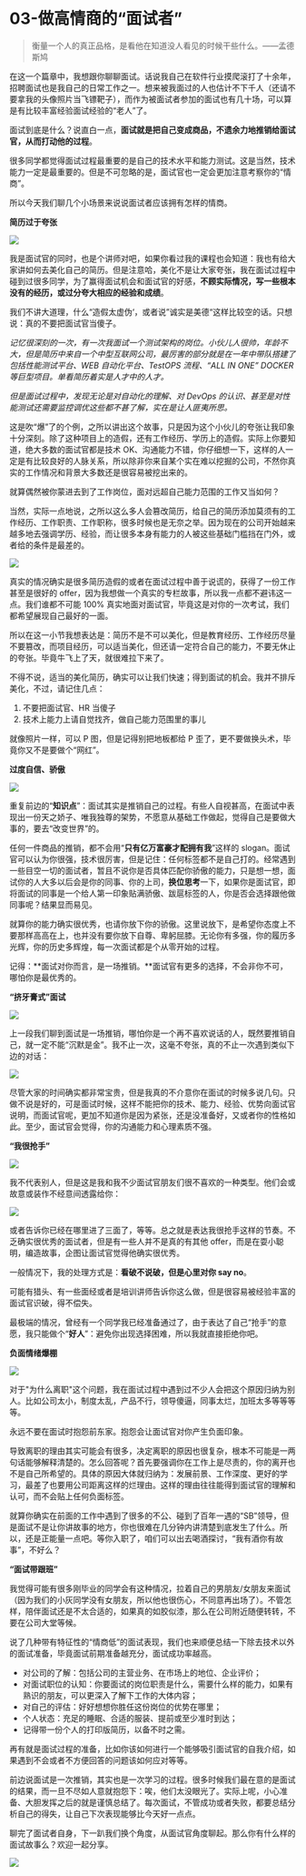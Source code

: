 # 03-做高情商的“面试者”

> 衡量一个人的真正品格，是看他在知道没人看见的时候干些什么。——孟德斯鸠

在这一个篇章中，我想跟你聊聊面试。话说我自己在软件行业摸爬滚打了十余年，招聘面试也是我自己的日常工作之一。想来被我面过的人也估计不下千人（还请不要拿我的头像照片当飞镖靶子），而作为被面试者参加的面试也有几十场，可以算是有比较丰富经验面试经验的“老人”了。

面试到底是什么？说直白一点，**面试就是把自己变成商品，不遗余力地推销给面试官，从而打动他的过程**。

很多同学都觉得面试过程最重要的是自己的技术水平和能力测试。这是当然，技术能力一定是最重要的。但是不可忽略的是，面试官也一定会更加注意考察你的“情商”。

所以今天我们聊几个小场景来说说面试者应该拥有怎样的情商。

**简历过于夸张**

<img src="./assets/5dfc5bbb0001a12602300218.png" />

我是面试官的同时，也是个讲师对吧，如果你看过我的课程也会知道：我也有给大家讲如何去美化自己的简历。但是注意哈，美化不是让大家夸张，我在面试过程中碰到过很多同学，为了赢得面试机会和面试官的好感，**不顾实际情况，写一些根本没有的经历，或过分夸大相应的经验和成绩**。

我们不讲大道理，什么“造假太虚伪‘，或者说”诚实是美德“这样比较空的话。只想说：真的不要把面试官当傻子。

_记忆很深刻的一次，有一次我面试一个测试架构的岗位。小伙儿人很帅，年龄不大，但是简历中来自一个中型互联网公司，最厉害的部分就是在一年中带队搭建了包括性能测试平台、WEB 自动化平台、TestOPS 流程、“ALL IN ONE” DOCKER 等巨型项目。单看简历着实是人才中的人才。_

_但是面试过程中，发现无论是对自动化的理解、对 DevOps 的认识、甚至是对性能测试还需要监控调优这些都不甚了解，实在是让人匪夷所思。_

这是吹“爆”了的个例，之所以讲出这个故事，只是因为这个小伙儿的夸张让我印象十分深刻。除了这种项目上的造假，还有工作经历、学历上的造假。实际上你要知道，绝大多数的面试官都是技术 OK、沟通能力不错，你仔细想一下，这样的人一定是有比较良好的人脉关系，所以除非你来自某个实在难以挖掘的公司，不然你真实的工作情况和背景大多数还是很容易被挖出来的。

就算偶然被你蒙进去到了工作岗位，面对远超自己能力范围的工作又当如何？

当然，实际一点地说，之所以这么多人会篡改简历，给自己的简历添加莫须有的工作经历、工作职责、工作职称，很多时候也是无奈之举。因为现在的公司开始越来越多地去强调学历、经验，而让很多本身有能力的人被这些基础门槛挡在门外，或者给的条件是最差的。

  <img src="./assets/5dfc5be2000190a705700484.png" />



真实的情况确实是很多简历造假的或者在面试过程中善于说谎的，获得了一份工作甚至是很好的 offer，因为我想做一个真实的专栏故事，所以我一点都不避讳这一点。我们谁都不可能 100% 真实地面对面试官，毕竟这是对你的一次考试，我们都希望展现自己最好的一面。

所以在这一小节我想表达是：简历不是不可以美化，但是教育经历、工作经历尽量不要篡改，而项目经历，可以适当美化，但还请一定符合自己的能力，不要无休止的夸张。毕竟牛飞上了天，就很难拉下来了。

不得不说，适当的美化简历，确实可以让我们快速；得到面试的机会。我并不排斥美化，不过，请记住几点：

1. 不要把面试官、HR 当傻子
2. 技术上能力上请自觉找齐，做自己能力范围里的事儿

就像照片一样，可以 P 图，但是记得别把地板都给 P 歪了，更不要做换头术，毕竟你又不是要做个“网红”。

**过度自信、骄傲**

 <img src="./assets/5dfc5c0c00010c0e01530221.png" />

重复前边的“**知识点**”：面试其实是推销自己的过程。有些人自视甚高，在面试中表现出一份天之娇子、唯我独尊的架势，不愿意从基础工作做起，觉得自己是要做大事的，要去“改变世界”的。

任何一件商品的推销，都不会用“**只有亿万富豪才配拥有我**”这样的 slogan。面试官可以认为你很强，技术很厉害，但是记住：任何标签都不是自己打的。经常遇到一些目空一切的面试者，暂且不说你是否具体匹配你骄傲的能力，只是想一想，面试你的人大多以后会是你的同事、你的上司，**换位思考**一下，如果你是面试官，即将面试的同事是一个给人第一印象贴满骄傲、跋扈标签的人，你是否会选择跟他做同事呢？结果显而易见。

就算你的能力确实很优秀，也请你放下你的骄傲。这里说放下，是希望你态度上不要那样高高在上，也并没有要你放下自尊、卑躬屈膝。无论你有多强，你的履历多光辉，你的历史多辉煌，每一次面试都是个从零开始的过程。

记得：**面试对你而言，是一场推销。**面试官有更多的选择，不会非你不可，哪怕你是最优秀的。

**“挤牙膏式”面试**

<img src="./assets/5dfc5c3200017fb801590244.png" />



上一段我们聊到面试是一场推销，哪怕你是一个再不喜欢说话的人，既然要推销自己，就一定不能“沉默是金”。我不止一次，这毫不夸张，真的不止一次遇到类似下边的对话：

<img src="./assets/5dfc5c5800012d2705680485.png" />

尽管大家的时间确实都非常宝贵，但是我真的不介意你在面试的时候多说几句。只做不说是好的，可是面试时候，这样不能把你的技术、能力、经验、优势向面试官说明，而面试官呢，更加不知道你是因为紧张，还是没准备好，又或者你的性格如此。至少，面试官会觉得，你的沟通能力和心理素质不强。

**“我很抢手”**

 <img src="./assets/5dfc5c6b000113f202550209.png" center />



我不代表别人，但是这是我和我不少面试官朋友们很不喜欢的一种类型。他们会或故意或装作不经意间透露给你：

<img src="./assets/5dfc5c810001faa702130264.png" center />

或者告诉你已经在哪里进了三面了，等等。总之就是表达我很抢手这样的节奏。不乏确实很优秀的面试者，但是有一些人并不是真的有其他 offer，而是在耍小聪明，编造故事，企图让面试官觉得他确实很优秀。

一般情况下，我的处理方式是：**看破不说破，但是心里对你 say no**。

可能有猎头、有一些面经或者是培训讲师告诉你这么做，但是很容易被经验丰富的面试官识破，得不偿失。

最极端的情况，曾经有一个同学我已经准备通过了，由于表达了自己“抢手”的意愿，我只能做个“**好人**”：避免你出现选择困难，所以我就直接拒绝你吧。

**负面情绪爆棚**

<img src="./assets/5dfc5c980001250102220186.png" />

对于"为什么离职"这个问题，我在面试过程中遇到过不少人会把这个原因归纳为别人。比如公司太小，制度太乱，产品不行，领导傻逼，同事太烂，加班太多等等等等。

永远不要在面试时抱怨前东家。抱怨会让面试官对你产生负面印象。

导致离职的理由其实可能会有很多，决定离职的原因也很复杂，根本不可能是一两句话能够解释清楚的。怎么回答呢？首先要强调你在工作上是尽责的，你的离开也不是自己所希望的。具体的原因大体就归纳为：发展前景、工作深度、更好的学习，最差了也要用公司距离这样的烂理由。这样的理由往往能得到面试官的理解和认可，而不会贴上任何负面标签。

就算你确实在前面的工作中遇到了很多的不公、碰到了百年一遇的“SB”领导，但是面试不是让你讲故事的地方，你也很难在几分钟内讲清楚到底发生了什么。所以，还是正能量一点吧。等你入职了，咱们可以出去喝酒探讨，“我有酒你有故事”，不好么？

**“面试带跟班”**

我觉得可能有很多刚毕业的同学会有这种情况，拉着自己的男朋友/女朋友来面试（因为我们的小灰同学没有女朋友，所以他也很伤心，不同意再出场了）。不管怎样，陪伴面试还是不太合适的，如果真的如胶似漆，那么在公司附近随便转转，不要在公司大堂等候。

说了几种带有特征性的“情商低”的面试表现，我们也来顺便总结一下除去技术以外的面试准备，毕竟面试前期准备越充分，面试成功率越高。

- 对公司的了解：包括公司的主营业务、在市场上的地位、企业评价；
- 对面试职位的认知：你要面试的岗位职责是什么，需要什么样的能力，如果有熟识的朋友，可以更深入了解下工作的大体内容；
- 对自己的评估：好好想想你胜任这份岗位的优势在哪里；
- 个人状态：充足的睡眠、合适的服装、提前或至少准时到达；
- 记得带一份个人的打印版简历，以备不时之需。

再有就是面试过程的准备，比如你该如何进行一个能够吸引面试官的自我介绍，如果遇到不会或者不方便回答的问题该如何应对等等。

前边说面试是一次推销，其实也是一次学习的过程。很多时候我们最在意的是面试的结果，而一旦不尽如人意就抱怨下：唉，他们太没眼光了。实际上呢，小心准备、大胆发挥之后的就是谨慎总结了。每次面试，不管成功或者失败，都要总结分析自己的得失，让自己下次表现能够比今天好一点点。

聊完了面试者自身，下一趴我们换个角度，从面试官角度聊起。那么你有什么样的面试故事么？欢迎一起分享。

<img src="./assets/5dfc5cb30001be0302280291.png" />

